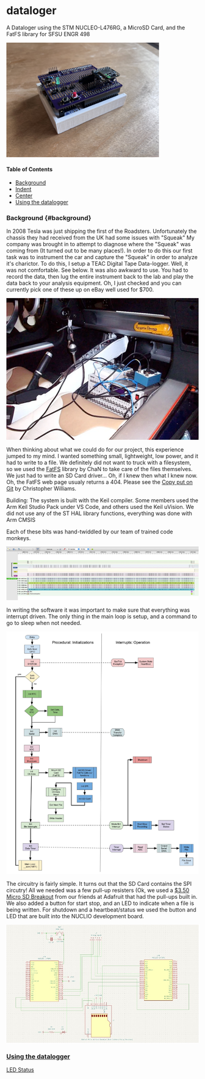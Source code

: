 # dataloger
A Dataloger using the STM NUCLEO-L476RG, a MicroSD Card, and the FatFS library for SFSU ENGR 498 

<img src="images/IMG_7176.jpg" width="400" >

#### Table of Contents
- [Background](#background)
- [Indent](#indent)
- [Center](#center)
- [Using the datalogger](#use)

### Background {#background}
In 2008 Tesla was just shipping the first of the Roadsters. Unfortunately the chassis they had received from the UK had some issues with "Squeak"
My company was brought in to attempt to diagnose where the "Squeak" was coming from (It turned out to be many places!).
In order to do this our first task was to instrument the car and capture the "Squeak" in order to analyze it's charictor.
To do this, I setup a TEAC Digital Tape Data-logger. Well, it was not comfortable. See below.
It was also awkward to use. You had to record the data, then lug the entire instrument back to the lab and play the data back to your analysis equipment. Oh, I just checked and you can currently pick one of these up on eBay well used for $700.

![Instrumenting the Tesla Roadster!](/images/tesla.png "Datalogger In Tesla")

When thinking about what we could do for our project, this experience jumped to my mind.
I wanted something small, lightweight, low power, and it had to write to a file.
We definitely did not want to truck with a filesystem, so we used the <a href="http://elm-chan.org/fsw/ff/00index_e.html">FatFS</a> library by ChaN to take care of the files themselves. We just had to write an SD Card driver... Oh, if I knew then what I knew now.
Oh, the FatFS web page usualy returns a 404. Please see the <a href="https://github.com/abbrev/fatfs"> Copy put on Git</a> by Christopher Williams.

Building: 
The system is built with the Keil compiler. Some members used the Arm Keil Studio Pack under VS Code, and others used the Keil uVision.
We did not use any of the ST HAL library functions, everything was done with Arm CMSIS

Each of these bits was hand-twiddled by our team of trained code monkeys.

<img src="images/sdRead.jpg">

In writing the software it was important to make sure that everything was interrupt driven. The only thing in the main loop is setup, and a command to go to sleep when not needed.

![The Datalogger Software Flow Chart](/images/flowChart.jpg "Flow Chart")


The circuitry is fairly simple. It turns out that the SD Card contains the SPI circutry!
All we needed was a few pull-up resisters (Ok, we used a <a href="https://www.adafruit.com/product/4682">$3.50 Micro SD Breakout</a> from our friends at Adafruit that had the pull-ups built in.
We also added a button for start stop, and an LED to indicate when a file is being written.
For shutdown and a heartbeat/status we used the button and LED that are built into the NUCLIO development board.

![The Datalogger Circuit Diagram](/images/circuitDiagram.jpg "Circuit")


### <a href="#use"/>Using the datalogger

LED Status



